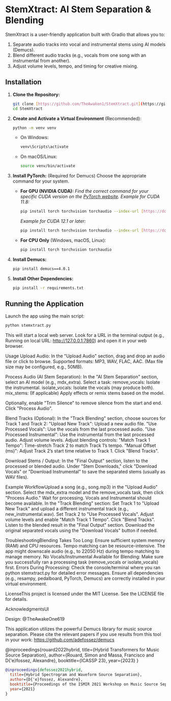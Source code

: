# StemXtract: AI Stem Separation & Blending

StemXtract is a user-friendly application built with Gradio that allows you to:
1.  Separate audio tracks into vocal and instrumental stems using AI models (Demucs).
2.  Blend different audio tracks (e.g., vocals from one song with an instrumental from another).
3.  Adjust volume levels, tempo, and timing for creative mixing.

## Installation

1.  **Clone the Repository:**
    ```bash
    git clone [https://github.com/TheAwaken1/StemXtract.git](https://github.com/TheAwaken1/StemXtract.git)
    cd StemXtract
    ```

2.  **Create and Activate a Virtual Environment** (Recommended):
    ```bash
    python -m venv venv
    ```
    * On Windows:
        ```bash
        venv\Scripts\activate
        ```
    * On macOS/Linux:
        ```bash
        source venv/bin/activate
        ```

3.  **Install PyTorch:** (Required for Demucs) Choose the appropriate command for your system.

    * **For GPU (NVIDIA CUDA):**
        *Find the correct command for your specific CUDA version on the [PyTorch website](https://pytorch.org/get-started/locally/).*
        *Example for CUDA 11.8:*
        ```bash
        pip install torch torchvision torchaudio --index-url [https://download.pytorch.org/whl/cu118](https://download.pytorch.org/whl/cu118)
        ```
        *Example for CUDA 12.1 or later:*
        ```bash
        pip install torch torchvision torchaudio --index-url [https://download.pytorch.org/whl/cu121](https://download.pytorch.org/whl/cu121)
        ```

    * **For CPU Only** (Windows, macOS, Linux):
        ```bash
        pip install torch torchvision torchaudio
        ```

4.  **Install Demucs:**
    ```bash
    pip install demucs==4.0.1
    ```

5.  **Install Other Dependencies:**
    ```bash
    pip install -r requirements.txt
    ```

## Running the Application

Launch the app using the main script:

```bash
python stemxtract.py
```

This will start a local web server. Look for a URL in the terminal output (e.g., Running on local URL: http://127.0.0.1:7860) and open it in your web browser.

Usage
Upload Audio:
In the "Upload Audio" section, drag and drop an audio file or click to browse.
Supported formats: MP3, WAV, FLAC, AAC. (Max file size may be configured, e.g., 50MB).

Process Audio (AI Stem Separation):
In the "AI Stem Separation" section, select an AI model (e.g., mdx_extra).
Select a task:
remove_vocals: Isolate the instrumental.
isolate_vocals: Isolate the vocals (may produce both).
mix_stems: (If applicable) Apply effects or remix stems based on the model.

Optionally, enable "Trim Silence" to remove silence from the start and end.
Click "Process Audio".

Blend Tracks (Optional):
In the "Track Blending" section, choose sources for Track 1 and Track 2:
"Upload New Track": Upload a new audio file.
"Use Processed Vocals": Use the vocals from the last processed audio.
"Use Processed Instrumental": Use the instrumental from the last processed audio.
Adjust volume levels.
Adjust blending controls:
"Match Track 1 Tempo": Time-stretch Track 2 to match Track 1’s tempo.
"Manual Offset (ms)": Adjust Track 2’s start time relative to Track 1.
Click "Blend Tracks".

Download Stems / Output:
In the "Final Output" section, listen to the processed or blended audio.
Under "Stem Downloads," click "Download Vocals" or "Download Instrumental" to save the separated stems (usually as WAV files).

Example WorkflowUpload a song (e.g., song.mp3) in the "Upload Audio" section.
Select the mdx_extra model and the remove_vocals task, then click "Process Audio."
Wait for processing. Vocals and Instrumental should become available.
In the "Track Blending" section:
Set Track 1 to "Upload New Track" and upload a different instrumental track (e.g., new_instrumental.wav).
Set Track 2 to "Use Processed Vocals".
Adjust volume levels and enable "Match Track 1 Tempo".
Click "Blend Tracks".
Listen to the blended result in the "Final Output" section.
Download the original separated vocals using the "Download Vocals" button if needed.

TroubleshootingBlending Takes Too Long: Ensure sufficient system memory (RAM) and CPU resources. Tempo matching can be resource-intensive. The app might downscale audio (e.g., to 22050 Hz) during tempo matching to manage memory.
No Vocals/Instrumental Available for Blending: Make sure you successfully ran a processing task (remove_vocals or isolate_vocals) first.
Errors During Processing: Check the console/terminal where you ran python stemxtract.py for detailed error messages. Ensure all dependencies (e.g., resampy, pedalboard, PyTorch, Demucs) are correctly installed in your virtual environment.

LicenseThis project is licensed under the MIT License. See the LICENSE file for details.

AcknowledgmentsUI 

Design: @TheAwakeOne619

This application utilizes the powerful Demucs library for music source separation. Please cite the relevant papers if you use results from this tool in your work: https://github.com/adefossez/demucs

@inproceedings{rouard2022hybrid,
  title={Hybrid Transformers for Music Source Separation},
  author={Rouard, Simon and Massa, Francisco and D{'e}fossez, Alexandre},
  booktitle={ICASSP 23},
  year={2023}
}
```bibtex
@inproceedings{defossez2021hybrid,
  title={Hybrid Spectrogram and Waveform Source Separation},
  author={D{'e}fossez, Alexandre},
  booktitle={Proceedings of the ISMIR 2021 Workshop on Music Source Separation},
  year={2021}
}
